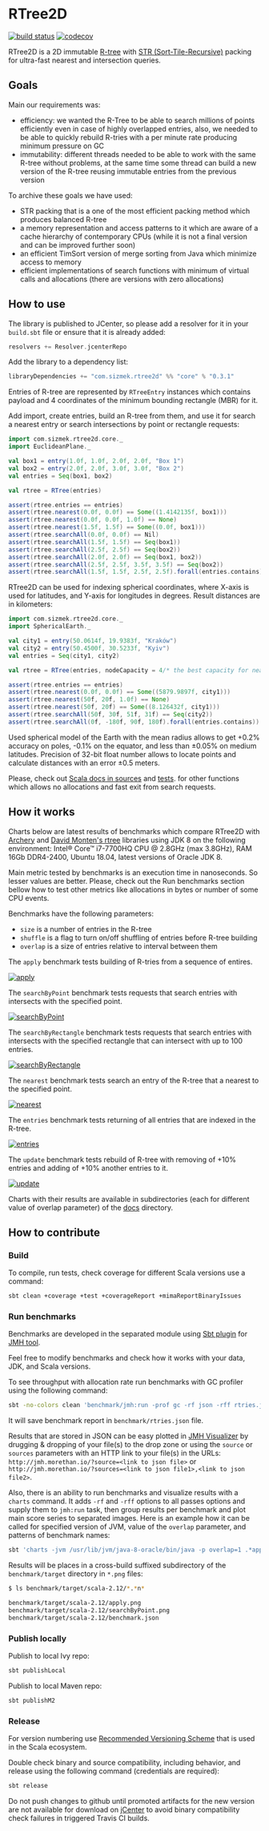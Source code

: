 # RTree2D

[![build status](https://travis-ci.com/Sizmek/rtree2d.svg?branch=master)](https://travis-ci.com/Sizmek/rtree2d)
[![codecov](https://codecov.io/gh/Sizmek/rtree2d/branch/master/graph/badge.svg)](https://codecov.io/gh/Sizmek/rtree2d)

RTree2D is a 2D immutable [R-tree](https://en.wikipedia.org/wiki/R-tree) with 
[STR (Sort-Tile-Recursive)](https://archive.org/details/DTIC_ADA324493) packing for ultra-fast nearest and intersection 
queries.

## Goals

Main our requirements was:
- efficiency: we wanted the R-Tree to be able to search millions of points efficiently even in case of highly overlapped 
entries, also, we needed to be able to quickly rebuild R-tries with a per minute rate producing minimum pressure on GC
- immutability: different threads needed to be able to work with the same R-tree without problems,
at the same time some thread can build a new version of the R-tree reusing immutable entries from the previous version

To archive these goals we have used:
- STR packing that is a one of the most efficient packing method which produces balanced R-tree
- a memory representation and access patterns to it which are aware of a cache hierarchy of contemporary CPUs (while it 
is not a final version and can be improved further soon)
- an efficient TimSort version of merge sorting from Java which minimize access to memory
- efficient implementations of search functions with minimum of virtual calls and allocations (there are versions with 
zero allocations)

## How to use

The library is published to JCenter, so please add a resolver for it in your `build.sbt` file or ensure that it is 
already added:

```sbt
resolvers += Resolver.jcenterRepo
```

Add the library to a dependency list:

```sbt
libraryDependencies += "com.sizmek.rtree2d" %% "core" % "0.3.1"
 ```

Entries of R-tree are represented by `RTreeEntry` instances which contains payload and 4 coordinates of the minimum 
bounding rectangle (MBR) for it.

Add import, create entries, build an R-tree from them, and use it for search a nearest entry or search intersections 
by point or rectangle requests:

```scala
import com.sizmek.rtree2d.core._
import EuclideanPlane._

val box1 = entry(1.0f, 1.0f, 2.0f, 2.0f, "Box 1")
val box2 = entry(2.0f, 2.0f, 3.0f, 3.0f, "Box 2")
val entries = Seq(box1, box2)

val rtree = RTree(entries)

assert(rtree.entries == entries)
assert(rtree.nearest(0.0f, 0.0f) == Some((1.4142135f, box1)))
assert(rtree.nearest(0.0f, 0.0f, 1.0f) == None)
assert(rtree.nearest(1.5f, 1.5f) == Some((0.0f, box1)))
assert(rtree.searchAll(0.0f, 0.0f) == Nil)
assert(rtree.searchAll(1.5f, 1.5f) == Seq(box1))
assert(rtree.searchAll(2.5f, 2.5f) == Seq(box2))
assert(rtree.searchAll(2.0f, 2.0f) == Seq(box1, box2))
assert(rtree.searchAll(2.5f, 2.5f, 3.5f, 3.5f) == Seq(box2))
assert(rtree.searchAll(1.5f, 1.5f, 2.5f, 2.5f).forall(entries.contains))
```

RTree2D can be used for indexing spherical coordinates, where X-axis is used for latitudes, and Y-axis for longitudes
in degrees. Result distances are in kilometers:
 
```scala
import com.sizmek.rtree2d.core._
import SphericalEarth._

val city1 = entry(50.0614f, 19.9383f, "Kraków")
val city2 = entry(50.4500f, 30.5233f, "Kyiv")
val entries = Seq(city1, city2)

val rtree = RTree(entries, nodeCapacity = 4/* the best capacity for nearest queries for spherical geometry */)

assert(rtree.entries == entries)
assert(rtree.nearest(0.0f, 0.0f) == Some((5879.9897f, city1)))
assert(rtree.nearest(50f, 20f, 1.0f) == None)
assert(rtree.nearest(50f, 20f) == Some((8.126432f, city1)))
assert(rtree.searchAll(50f, 30f, 51f, 31f) == Seq(city2))
assert(rtree.searchAll(0f, -180f, 90f, 180f).forall(entries.contains))
```

Used spherical model of the Earth with the mean radius allows to get +0.2% accuracy on poles, -0.1% on the equator, and 
less than ±0.05% on medium latitudes. Precision of 32-bit float number allows to locate points and calculate distances 
with an error ±0.5 meters.

Please, check out
[Scala docs in sources](https://github.com/Sizmek/rtree2d/blob/master/core/src/main/scala/com/sizmek/rtree2d/core/RTree.scala) 
and [tests](https://github.com/Sizmek/rtree2d/blob/master/core/src/test/scala/com/sizmek/rtree2d/core/RTreeTest.scala).
for other functions which allows no allocations and fast exit from search requests. 

## How it works

Charts below are latest results of benchmarks which compare RTree2D with [Archery](https://github.com/non/archery) and
[David Monten's rtree](https://github.com/davidmoten/rtree) libraries using JDK 8 on the following environment: 
Intel® Core™ i7-7700HQ CPU @ 2.8GHz (max 3.8GHz), RAM 16Gb DDR4-2400, Ubuntu 18.04, latest versions of Oracle JDK 8.

Main metric tested by benchmarks is an execution time in nanoseconds. So lesser values are better. Please, check out 
the Run benchmarks section bellow how to test other metrics like allocations in bytes or number of some CPU events.     

Benchmarks have the following parameters:
- `size` is a number of entries in the R-tree
- `shuffle` is a flag to turn on/off shuffling of entries before R-tree building
- `overlap` is a size of entries relative to interval between them 

The `apply` benchmark tests building of R-tries from a sequence of entires.

[![apply](docs/overlap-1/apply.png)](docs/overlap-1/apply.png)

The `searchByPoint` benchmark tests requests that search entries with intersects with the specified point.

[![searchByPoint](docs/overlap-1/searchByPoint.png)](docs/overlap-1/searchByPoint.png)

The `searchByRectangle` benchmark tests requests that search entries with intersects with the specified rectangle that
can intersect with up to 100 entries.

[![searchByRectangle](docs/overlap-1/searchByRectangle.png)](docs/overlap-1/searchByRectangle.png)

The `nearest` benchmark tests search an entry of the R-tree that a nearest to the specified point.

[![nearest](docs/overlap-1/nearest.png)](docs/overlap-1/nearest.png)

The `entries` benchmark tests returning of all entries that are indexed in the R-tree.

[![entries](docs/overlap-1/entries.png)](docs/overlap-1/entries.png)

The `update` benchmark tests rebuild of R-tree with removing of +10% entries and adding of +10% another entries to it.

[![update](docs/overlap-1/update.png)](docs/overlap-1/update.png)


Charts with their results are available in subdirectories (each for different value of overlap parameter) of the
 [docs](docs/) directory.  

## How to contribute

### Build

To compile, run tests, check coverage for different Scala versions use a command:

```sh
sbt clean +coverage +test +coverageReport +mimaReportBinaryIssues
```

### Run benchmarks

Benchmarks are developed in the separated module using [Sbt plugin](https://github.com/ktoso/sbt-jmh)
for [JMH tool](http://openjdk.java.net/projects/code-tools/jmh/). 

Feel free to modify benchmarks and check how it works with your data, JDK, and Scala versions.

To see throughput with allocation rate run benchmarks with GC profiler using the following command:

```sh
sbt -no-colors clean 'benchmark/jmh:run -prof gc -rf json -rff rtries.json .*'
```

It will save benchmark report in `benchmark/rtries.json` file.

Results that are stored in JSON can be easy plotted in [JMH Visualizer](http://jmh.morethan.io/) by drugging & dropping
of your file(s) to the drop zone or using the `source` or `sources` parameters with an HTTP link to your file(s) in the 
URLs: `http://jmh.morethan.io/?source=<link to json file>` or `http://jmh.morethan.io/?sources=<link to json file1>,<link to json file2>`.

Also, there is an ability to run benchmarks and visualize results with a `charts` command. It adds `-rf` and `-rff` 
options to all passes options and supply them to `jmh:run` task, then group results per benchmark and plot main score 
series to separated images. Here is an example how it can be called for specified version of JVM, value of the `overlap`
parameter, and patterns of benchmark names:

```sh
sbt 'charts -jvm /usr/lib/jvm/java-8-oracle/bin/java -p overlap=1 .*apply.* .*search.*'
```

Results will be places in a cross-build suffixed subdirectory of the `benchmark/target` directory in `*.png` files:
```sh
$ ls benchmark/target/scala-2.12/*.*n*

benchmark/target/scala-2.12/apply.png
benchmark/target/scala-2.12/searchByPoint.png
benchmark/target/scala-2.12/benchmark.json
``` 

### Publish locally

Publish to local Ivy repo:

```sh
sbt publishLocal
```

Publish to local Maven repo:

```sh
sbt publishM2
```

### Release

For version numbering use [Recommended Versioning Scheme](http://docs.scala-lang.org/overviews/core/binary-compatibility-for-library-authors.html#recommended-versioning-scheme)
that is used in the Scala ecosystem.

Double check binary and source compatibility, including behavior, and release using the following command (credentials 
are required):

```sh
sbt release
```

Do not push changes to github until promoted artifacts for the new version are not available for download on 
[jCenter](http://jcenter.bintray.com/com/sizmek/rtree2d/core_2.12/) to avoid binary compatibility check failures in 
triggered Travis CI builds. 
